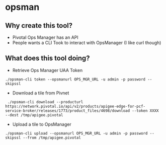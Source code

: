 # opsman

## Why create this tool?

* Pivotal Ops Manager has an API
* People wants a CLI Took to interact with OpsManager (I like curl though)

## What does this tool doing?

* Retrieve Ops Manager UAA Token

```
./opsman-cli token --opsmanurl OPS_MGR_URL -u admin -p password --skipssl
```

* Download a tile from Pivnet

```
 ./opsman-cli download --producturl https://network.pivotal.io/api/v2/products/apigee-edge-for-pcf-service-broker/releases/1773/product_files/4698/download --token XXXX --dest /tmp/apigee.pivotal
```

* Upload a tile to OpsManager

```
./opsman-cli upload --opsmanurl OPS_MGR_URL -u admin -p password --skipssl --from /tmp/apigee.pivotal
```
